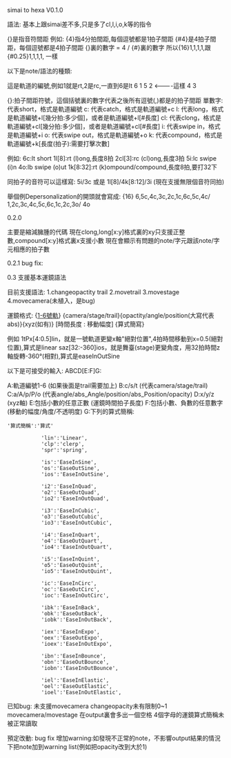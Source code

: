 simai to hexa V0.1.0


語法:
基本上跟simai差不多,只是多了cl,l,i,o,k等的指令

{}是指音符間距
例如:
{4}指4分拍間距,每個逗號都是1拍子間距
{#4}是4拍子間距，每個逗號都是4拍子間距
{}裏的數字 = 4 / {#}裏的數字
所以{16}1,1,1,1,跟{#0.25}1,1,1,1, 一樣


以下是note/語法的種類:

這是軌道的編號,例如1就是rt,2是rc,一直到6是lt
   6 1
 5     2   <----這樣
   4 3

{}:拍子間距符號，這個括號裏的數字代表之後所有逗號(,)都是的拍子間距
單數字: 代表short，格式是軌道編號
c: 代表catch，格式是軌道編號+c
l: 代表long，格式是軌道編號+l[幾分拍:多少個]，或者是軌道編號+l[#長度]
cl: 代表clong，格式是軌道編號+cl[幾分拍:多少個]，或者是軌道編號+cl[#長度]
i: 代表swipe in，格式是軌道編號+i
o: 代表swipe out，格式是軌道編號+o
k: 代表compound，格式是軌道編號+k[長度(拍子):需要打擊次數]

例如:
6c:lt short
1l[8]:rt (l)ong,長度8拍
2cl[3]:rc (cl)ong,長度3拍
5i:lc swipe (i)n
4o:lb swipe (o)ut
1k[8:32]:rt (k)ompound/compound,長度8拍,要打32下

同拍子的音符可以這樣寫: 5i/3c  或是 1l[8]/4k[8:12]/3i (現在支援無限個音符同拍)


舉個例Depersonalization的開頭就會寫成:
{16}
6,5c,4c,3c,2c,1c,6c,5c,4c/
1,2c,3c,4c,5c,6c,1c,2c,3o/
4o


0.2.0

主要是縮減臃腫的代碼
現在clong,long[x:y]格式裏的xy只支援正整數,compound[x:y]格式裏x支援小數
現在會顯示有問題的note/字元跟該note/字元相應的拍子數

0.2.1
bug fix:


0.3
支援基本運鏡語法

目前支援語法:
1.changeopactity trail
2.movetrail
3.movestage
4.movecamera(未植入，是bug)

運鏡格式:
{[1-6號軌](如有)} {camera/stage/trail}{opactity/angle/position(大寫代表abs)}{xyz(如有)} [時間長度 : 移動幅度] {算式簡寫}

例如 1tPx[4:0.5]lin，就是一號軌道更變x軸"絕對位置",4拍時間移動到x=0.5(絕對位置),算式是linear
saz[32:-360]ios，就是舞臺(stage)更變角度，用32拍時間z軸旋轉-360°(相對),算式是easeInOutSine


以下是可接受的輸入:
ABCD[E:F]G:

A:軌道編號1-6 (如果後面是trail需要加上)
B:c/s/t (代表camera/stage/trail)
C:a/A/p/P/o (代表angle/abs_Angle/position/abs_Position/opacity)
D:x/y/z (xyz軸)
E:包括小數的任意正數 (運鏡時間拍子長度)
F:包括小數、負數的任意數字 (移動的幅度/角度/不透明度)
G:下列的算式簡稱:

	'算式簡稱':'算式'

               'lin':'Linear',
               'clp':'clerp',
               'spr':'spring',

               'is':'EaseInSine',     
               'os':'EaseOutSine',
               'ios':'EaseInOutSine',

               'i2':'EaseInQuad',
               'o2':'EaseOutQuad',
               'io2':'EaseInOutQuad',

               'i3':'EaseInCubic',
               'o3':'EaseOutCubic',
               'io3':'EaseInOutCubic',

               'i4':'EaseInQuart',
               'o4':'EaseOutQuart',
               'io4':'EaseInOutQuart',

               'i5':'EaseInQuint',
               'o5':'EaseOutQuint',
               'io5':'EaseInOutQuint',  
           
               'ic':'EaseInCirc',  
               'oc':'EaseOutCirc',
               'ioc':'EaseInOutCirc',
       
               'ibk':'EaseInBack',  
               'obk':'EaseOutBack',
               'iobk':'EaseInOutBack',

               'iex':'EaseInExpo',  
               'oex':'EaseOutExpo',
               'ioex':'EaseInOutExpo',
               
               'ibn':'EaseInBounce',  
               'obn':'EaseOutBounce',
               'iobn':'EaseInOutBounce',

               'iel':'EaseInElastic',  
               'oel':'EaseOutElastic',
               'ioel':'EaseInOutElastic',  

已知bug:
未支援movecamera
changeopacity未有限制0~1
movecamera/movestage 在output裏會多出一個空格
4個字母的運鏡算式簡稱未被正常讀取

預定改動:
bug fix
增加warning:如發現不正常的note，不影響output結果的情況下把note加到warning list(例如把opacity改到大於1)


